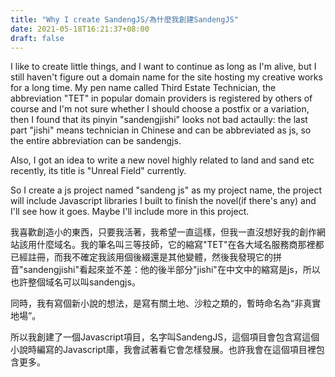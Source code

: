 ```yaml
---
title: "Why I create SandengJS/為什麼我創建SandengJS"
date: 2021-05-18T16:21:37+08:00
draft: false
---
```

I like to create little things, and I want to continue as long as I'm alive, but I still haven't figure out a domain name for the site hosting my creative works for a long time. My pen name called Third Estate Technician, the abbreviation "TET" in popular domain providers is registered by others of course and I'm not sure whether I should choose a postfix or a variation, then I found that its pinyin "sandengjishi" looks not bad actaully: the last part "jishi" means technician in Chinese and can be abbreviated as js, so the entire abbreviation can be sandengjs.

Also, I got an idea to write a new novel highly related to land and sand etc recently, its title is "Unreal Field" currently.

So I create a js project named "sandeng js" as my project name, the project will include Javascript libraries I built to finish the novel(if there's any) and I'll see how it goes. Maybe I'll include more in this project.

我喜歡創造小的東西，只要我活著，我希望一直這樣，但我一直沒想好我的創作網站該用什麼域名。我的筆名叫三等技師，它的縮寫"TET"在各大域名服務商那裡都已經註冊，而我不確定我該用個後綴還是其他變體，然後我發現它的拼音"sandengjishi"看起來並不差：他的後半部分"jishi"在中文中的縮寫是js，所以也許整個域名可以叫sandengjs。

同時，我有寫個新小說的想法，是寫有關土地、沙粒之類的，暫時命名為“非真實地場”。

所以我創建了一個Javascript項目，名字叫SandengJS，這個項目會包含寫這個小說時編寫的Javascript庫，我會試著看它會怎樣發展。也許我會在這個項目裡包含更多。